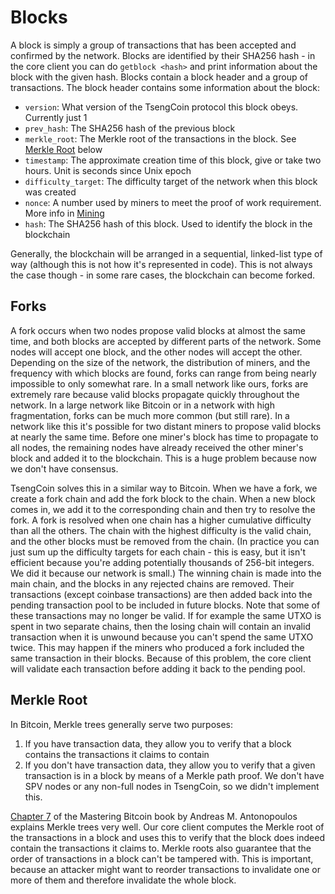 # Blocks

A block is simply a group of transactions that has been accepted and confirmed by the network. Blocks are identified by their SHA256 hash - in the core client you can do `getblock <hash>` and print information about the block with the given hash. Blocks contain a block header and a group of transactions. The block header contains some information about the block:

- `version`: What version of the TsengCoin protocol this block obeys. Currently just 1
- `prev_hash`: The SHA256 hash of the previous block
- `merkle_root`: The Merkle root of the transactions in the block. See [Merkle Root](#merkle-root) below
- `timestamp`: The approximate creation time of this block, give or take two hours. Unit is seconds since Unix epoch
- `difficulty_target`: The difficulty target of the network when this block was created
- `nonce`: A number used by miners to meet the proof of work requirement. More info in [Mining](./Mining.md)
- `hash`: The SHA256 hash of this block. Used to identify the block in the blockchain

Generally, the blockchain will be arranged in a sequential, linked-list type of way (although this is not how it's represented in code). This is not always the case though - in some rare cases, the blockchain can become forked.

## Forks

A fork occurs when two nodes propose valid blocks at almost the same time, and both blocks are accepted by different parts of the network. Some nodes will accept one block, and the other nodes will accept the other. Depending on the size of the network, the distribution of miners, and the frequency with which blocks are found, forks can range from being nearly impossible to only somewhat rare. In a small network like ours, forks are extremely rare because valid blocks propagate quickly throughout the network. In a large network like Bitcoin or in a network with high fragmentation, forks can be much more common (but still rare). In a network like this it's possible for two distant miners to propose valid blocks at nearly the same time. Before one miner's block has time to propagate to all nodes, the remaining nodes have already received the other miner's block and added it to the blockchain. This is a huge problem because now we don't have consensus.

TsengCoin solves this in a similar way to Bitcoin. When we have a fork, we create a fork chain and add the fork block to the chain. When a new block comes in, we add it to the corresponding chain and then try to resolve the fork. A fork is resolved when one chain has a higher cumulative difficulty than all the others. The chain with the highest difficulty is the valid chain, and the other blocks must be removed from the chain. (In practice you can just sum up the difficulty targets for each chain - this is easy, but it isn't efficient because you're adding potentially thousands of 256-bit integers. We did it because our network is small.) The winning chain is made into the main chain, and the blocks in any rejected chains are removed. Their transactions (except coinbase transactions) are then added back into the pending transaction pool to be included in future blocks. Note that some of these transactions may no longer be valid. If for example the same UTXO is spent in two separate chains, then the losing chain will contain an invalid transaction when it is unwound because you can't spend the same UTXO twice. This may happen if the miners who produced a fork included the same transaction in their blocks. Because of this problem, the core client will validate each transaction before adding it back to the pending pool.

## Merkle Root

In Bitcoin, Merkle trees generally serve two purposes:

1. If you have transaction data, they allow you to verify that a block contains the transactions it claims to contain
2. If you don't have transaction data, they allow you to verify that a given transaction is in a block by means of a Merkle path proof. We don't have SPV nodes or any non-full nodes in TsengCoin, so we didn't implement this.

[Chapter 7](https://www.oreilly.com/library/view/mastering-bitcoin/9781491902639/ch07.html) of the Mastering Bitcoin book by Andreas M. Antonopoulos explains Merkle trees very well. Our core client computes the Merkle root of the transactions in a block and uses this to verify that the block does indeed contain the transactions it claims to. Merkle roots also guarantee that the order of transactions in a block can't be tampered with. This is important, because an attacker might want to reorder transactions to invalidate one or more of them and therefore invalidate the whole block.
